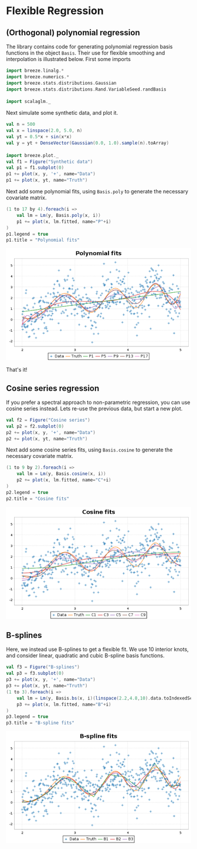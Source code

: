 # Flexible Regression


## (Orthogonal) polynomial regression

The library contains code for generating polynomial regression basis functions in the object `Basis`. Their use for flexible smoothing and interpolation is illustrated below. First some imports

```scala
import breeze.linalg.*
import breeze.numerics.*
import breeze.stats.distributions.Gaussian
import breeze.stats.distributions.Rand.VariableSeed.randBasis

import scalaglm._
```

Next simulate some synthetic data, and plot it.
```scala
val n = 500
val x = linspace(2.0, 5.0, n)
val yt = 0.5*x + sin(x*x)
val y = yt + DenseVector(Gaussian(0.0, 1.0).sample(n).toArray)

import breeze.plot._
val f1 = Figure("Synthetic data")
val p1 = f1.subplot(0)
p1 += plot(x, y, '+', name="Data")
p1 += plot(x, yt, name="Truth")
```

Next add some polynomial fits, using `Basis.poly` to generate the necessary covariate matrix.

```scala
(1 to 17 by 4).foreach(i =>
	val lm = Lm(y, Basis.poly(x, i))
	p1 += plot(x, lm.fitted, name="P"+i)
)
p1.legend = true
p1.title = "Polynomial fits"
```
![Polynomial regression](poly.png)

That's it!

## Cosine series regression

If you prefer a spectral approach to non-parametric regression, you can use cosine series instead.
Lets re-use the previous data, but start a new plot.

```scala
val f2 = Figure("Cosine series")
val p2 = f2.subplot(0)
p2 += plot(x, y, '+', name="Data")
p2 += plot(x, yt, name="Truth")
```

Next add some cosine series fits, using `Basis.cosine` to generate the necessary covariate matrix.

```scala
(1 to 9 by 2).foreach(i =>
	val lm = Lm(y, Basis.cosine(x, i))
	p2 += plot(x, lm.fitted, name="C"+i)
)
p2.legend = true
p2.title = "Cosine fits"
```
![Cosine series](cosine.png)


## B-splines

Here, we instead use B-splines to get a flexible fit. We use 10 interior knots, and consider linear, quadratic and cubic B-spline basis functions.
```scala
val f3 = Figure("B-splines")
val p3 = f3.subplot(0)
p3 += plot(x, y, '+', name="Data")
p3 += plot(x, yt, name="Truth")
(1 to 3).foreach(i =>
	val lm = Lm(y, Basis.bs(x, i)(linspace(2.2,4.8,10).data.toIndexedSeq))
	p3 += plot(x, lm.fitted, name="B"+i)
)
p3.legend = true
p3.title = "B-spline fits"
```

![B-splines](bsplines.png)

